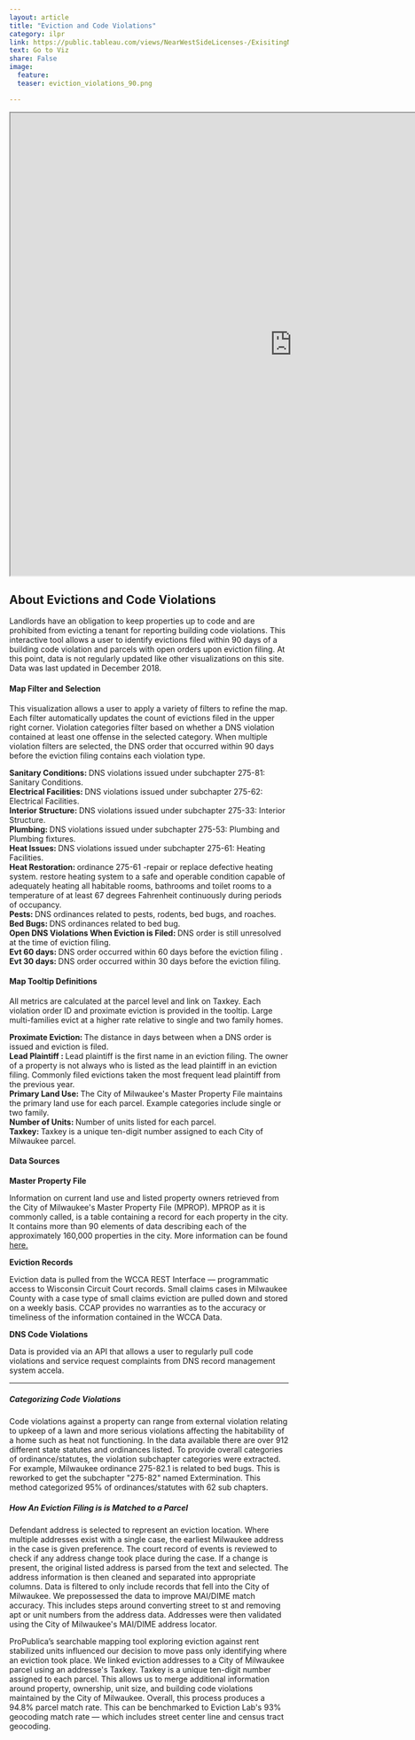 ```yaml
---
layout: article
title: "Eviction and Code Violations"
category: ilpr
link: https://public.tableau.com/views/NearWestSideLicenses-/ExisitingNWSLicenses-?:embed=y&:display_count=yes
text: Go to Viz
share: False
image:
  feature:
  teaser: eviction_violations_90.png

---
```

<iframe src="https://public.tableau.com/shared/DQWR8N63F?:showVizHome=no&:embed=true&:display_count=yes" allowfullscreen="true" width="1015" height="835"></iframe>


## About Evictions and Code Violations

Landlords have an obligation to keep properties up to code and are prohibited from evicting a tenant for reporting building code violations. This interactive tool allows a user to identify evictions filed within 90 days of a building code violation and parcels with open orders upon eviction filing. At this point, data is not regularly updated like other visualizations on this site. Data was last updated in December 2018.

#### Map Filter and Selection

<dl> This visualization allows a user to apply a variety of filters to refine the map. Each filter automatically updates the count of evictions filed in the upper right corner. Violation categories filter based on whether a DNS violation contained at least one offense in the selected category. When multiple violation filters are selected, the DNS order that occurred within 90 days before the eviction filing contains each violation type.</dl>

<dt> <strong>Sanitary Conditions: </strong> DNS violations issued under subchapter 275-81: Sanitary Conditions.</dt>

<dt> <strong>Electrical Facilities: </strong> DNS violations issued under  subchapter 275-62: Electrical Facilities.</dt>

<dt> <strong>Interior Structure: </strong> DNS violations issued under subchapter 275-33: Interior Structure.</dt>

<dt> <strong>Plumbing: </strong> DNS violations issued under subchapter 275-53: Plumbing and Plumbing fixtures.</dt>

<dt> <strong>Heat Issues: </strong> DNS violations issued under subchapter 275-61: Heating Facilities.</dt>

<dt> <strong>Heat Restoration: </strong> ordinance 275-61 -repair or replace defective heating system. restore heating system to a safe and operable condition capable of adequately heating all habitable rooms, bathrooms and toilet rooms to a temperature of at least 67 degrees Fahrenheit continuously during periods of occupancy.</dt>

<dt> <strong>Pests: </strong> DNS ordinances related to pests, rodents, bed bugs, and roaches.</dt>

<dt> <strong>Bed Bugs: </strong> DNS ordinances related to bed bug.</dt>

<dt> <strong>Open DNS Violations When Eviction is Filed: </strong> DNS order is still unresolved at the time of eviction filing.</dt>

<dt> <strong>Evt 60 days: </strong>DNS order occurred within 60 days before the eviction filing .</dt>

<dt> <strong>Evt 30 days: </strong> DNS order occurred within 30 days before the eviction filing.</dt>


#### Map Tooltip Definitions

<dt>All metrics are calculated at the parcel level and link on Taxkey. Each violation order ID and proximate eviction is provided in the tooltip. Large multi-families evict at a higher rate relative to single and two family homes. </dt>

<dl>
  <dt> <strong> Proximate Eviction: </strong> The distance in days between when a DNS order is issued and eviction is filed.</dt>
    
  <dt> <strong>Lead Plaintiff : </strong> Lead plaintiff  is the first name in an eviction filing. The owner of a property is not always who is listed as the lead plaintiff  in an eviction filing. Commonly filed evictions taken the most frequent lead plaintiff  from the previous year.</dt>
    
  <dt> <strong>Primary Land Use: </strong> The City of Milwaukee's Master Property File maintains the primary land use for each parcel. Example categories include single or two family.</dt>
    
  <dt> <strong>Number of Units: </strong> Number of units listed for each parcel.</dt>
    
  <dt> <strong>Taxkey: </strong> Taxkey is a unique ten-digit number assigned to each City of Milwaukee parcel.</dt>

  </dl>
  
#### Data Sources

 <strong>Master Property File </strong> 

Information on current land use and listed property owners retrieved from the City of Milwaukee's Master Property File (MPROP). MPROP as it is commonly called, is a table containing a record for each property in the city. It contains more than 90 elements of data describing each of the approximately 160,000 properties in the city. More information can be found [here.](https://data.milwaukee.gov/dataset/mprop)

 <strong> Eviction Records </strong> 

Eviction data is pulled from the WCCA REST Interface — programmatic access to Wisconsin Circuit Court records. Small claims cases in Milwaukee County with a case type of small claims eviction are pulled down and stored on a weekly basis. CCAP provides no warranties as to the accuracy or timeliness of the information contained in the WCCA Data.

 <strong> DNS Code Violations  </strong> 


Data is provided via an API that allows a user to regularly pull code violations and service request complaints from DNS record management system accela.

---

##### Categorizing Code Violations

<dt> Code violations against a property can range from external violation relating to upkeep of a lawn and more serious violations affecting the habitability of a home such as heat not functioning. In the data available there are over 912 different state statutes and ordinances listed. To provide overall categories of ordinance/statutes, the violation subchapter categories were extracted. For example, Milwaukee ordinance 275-82.1 is related to bed bugs. This is reworked to get the subchapter "275-82" named Extermination. This method categorized 95% of ordinances/statutes with 62 sub chapters.

</dt>

##### How An Eviction Filing is is Matched to a Parcel

<dt> Defendant address is selected to represent an eviction location. Where multiple addresses exist with a single case, the earliest Milwaukee address in the case is given preference. The court record of events is reviewed to check if any address change took place during the case. If a change is present, the original listed address is parsed from the text and selected. 
The address information is then cleaned and separated into appropriate columns. Data is filtered to only include records that fell into the City of Milwaukee. We prepossessed the data to improve MAI/DIME match accuracy. This includes steps around converting street to st and removing apt or unit numbers from the address data. Addresses were then validated using the City of Milwaukee's MAI/DIME address locator.</dt>


<dl>
<dt> ProPublica’s searchable mapping tool exploring eviction against rent stabilized units influenced our decision to move pass only identifying where an eviction took place. We linked eviction addresses to a City of Milwaukee parcel using an addresse's Taxkey. Taxkey is a unique ten-digit number assigned to each parcel. This allows us to merge additional information around property, ownership, unit size, and building code violations maintained by the City of Milwaukee. Overall, this process produces a 94.8% parcel match rate. This can be benchmarked to Eviction Lab's 93% geocoding match rate — which includes street center line and census tract geocoding. </dt> </dl>
